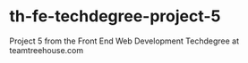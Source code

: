 # th-fe-techdegree-project-5

Project 5 from the Front End Web Development Techdegree at teamtreehouse.com
